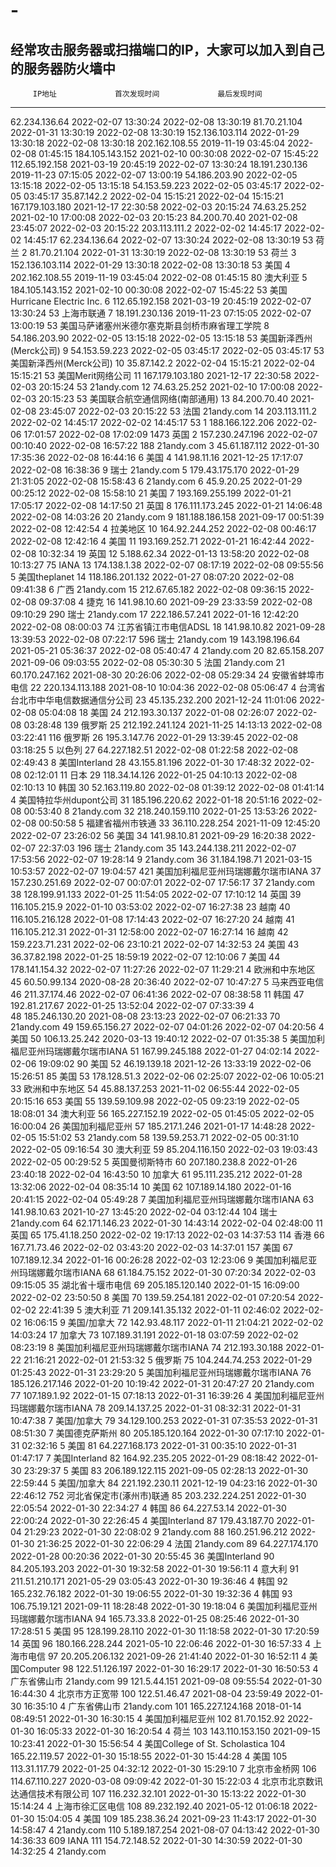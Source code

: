 # -
经常攻击服务器或扫描端口的IP，大家可以加入到自己的服务器防火墙中
-----------------------------------------------------------------
         IP地址             首次发现时间             最后发现时间
-----------------------------------------------------------------
62.234.136.64        2022-02-07 13:30:24      2022-02-08 13:30:19
81.70.21.104         2022-01-31 13:30:19      2022-02-08 13:30:19
152.136.103.114      2022-01-29 13:30:18      2022-02-08 13:30:18
202.162.108.55       2019-11-19 03:45:04      2022-02-08 01:45:15
184.105.143.152      2021-02-10 00:30:08      2022-02-07 15:45:22
112.65.192.158       2021-03-19 20:45:19      2022-02-07 13:30:24
18.191.230.136       2019-11-23 07:15:05      2022-02-07 13:00:19
54.186.203.90        2022-02-05 13:15:18      2022-02-05 13:15:18
54.153.59.223        2022-02-05 03:45:17      2022-02-05 03:45:17
35.87.142.2          2022-02-04 15:15:21      2022-02-04 15:15:21
167.179.103.180      2021-12-17 22:30:58      2022-02-03 20:15:24
74.63.25.252         2021-02-10 17:00:08      2022-02-03 20:15:23
84.200.70.40         2021-02-08 23:45:07      2022-02-03 20:15:22
203.113.111.2        2022-02-02 14:45:17      2022-02-02 14:45:17
62.234.136.64	2022-02-07 13:30:24	2022-02-08 13:30:19	53	荷兰
2	81.70.21.104	2022-01-31 13:30:19	2022-02-08 13:30:19	53	荷兰
3	152.136.103.114	2022-01-29 13:30:18	2022-02-08 13:30:18	53	美国
4	202.162.108.55	2019-11-19 03:45:04	2022-02-08 01:45:15	80	澳大利亚
5	184.105.143.152	2021-02-10 00:30:08	2022-02-07 15:45:22	53	美国Hurricane Electric Inc.
6	112.65.192.158	2021-03-19 20:45:19	2022-02-07 13:30:24	53	上海市联通
7	18.191.230.136	2019-11-23 07:15:05	2022-02-07 13:00:19	53	美国马萨诸塞州米德尔塞克斯县剑桥市麻省理工学院
8	54.186.203.90	2022-02-05 13:15:18	2022-02-05 13:15:18	53	美国新泽西州(Merck公司)
9	54.153.59.223	2022-02-05 03:45:17	2022-02-05 03:45:17	53	美国新泽西州(Merck公司)
10	35.87.142.2	2022-02-04 15:15:21	2022-02-04 15:15:21	53	美国Merit网络公司
11	167.179.103.180	2021-12-17 22:30:58	2022-02-03 20:15:24	53	21andy.com
12	74.63.25.252	2021-02-10 17:00:08	2022-02-03 20:15:23	53	美国联合航空通信网络(南部通用)
13	84.200.70.40	2021-02-08 23:45:07	2022-02-03 20:15:22	53	法国 21andy.com
14	203.113.111.2	2022-02-02 14:45:17	2022-02-02 14:45:17	53
1	188.166.122.206	2022-02-06 17:01:57	2022-02-08 17:02:09	1473	英国
2	157.230.247.196	2022-02-07 00:10:40	2022-02-08 16:57:22	188	21andy.com
3	45.61.187.112	2022-01-30 17:35:36	2022-02-08 16:44:16	6	美国
4	141.98.11.16	2021-12-25 17:17:07	2022-02-08 16:38:36	9	瑞士 21andy.com
5	179.43.175.170	2022-01-29 21:31:05	2022-02-08 15:58:43	6	21andy.com
6	45.9.20.25	2022-01-29 00:25:12	2022-02-08 15:58:10	21	美国
7	193.169.255.199	2022-01-21 17:05:17	2022-02-08 14:17:50	21	英国
8	176.111.173.245	2022-01-21 14:06:48	2022-02-08 14:03:26	20	21andy.com
9	181.188.186.158	2021-09-17 00:51:39	2022-02-08 12:42:54	4	拉美地区
10	164.92.244.252	2022-02-08 00:46:17	2022-02-08 12:42:16	4	美国
11	193.169.252.71	2022-01-21 16:42:44	2022-02-08 10:32:34	19	英国
12	5.188.62.34	2022-01-13 13:58:20	2022-02-08 10:13:27	75	IANA
13	174.138.1.38	2022-02-07 08:17:19	2022-02-08 09:55:56	5	美国theplanet
14	118.186.201.132	2022-01-27 08:07:20	2022-02-08 09:41:38	6	广西 21andy.com
15	212.67.65.182	2022-02-08 09:36:15	2022-02-08 09:37:08	4	捷克
16	141.98.10.60	2021-09-29 23:33:59	2022-02-08 09:10:29	290	瑞士 21andy.com
17	222.186.57.241	2022-01-16 12:42:20	2022-02-08 08:00:03	74	江苏省镇江市电信ADSL
18	141.98.10.82	2021-09-28 13:39:53	2022-02-08 07:22:17	596	瑞士 21andy.com
19	143.198.196.64	2021-05-21 05:36:37	2022-02-08 05:40:47	4	21andy.com
20	82.65.158.207	2021-09-06 09:03:55	2022-02-08 05:30:30	5	法国 21andy.com
21	60.170.247.162	2021-08-30 20:26:06	2022-02-08 05:29:34	24	安徽省蚌埠市电信
22	220.134.113.188	2021-08-10 10:04:36	2022-02-08 05:06:47	4	台湾省台北市中华电信数据通信分公司
23	45.135.232.200	2021-12-24 11:01:06	2022-02-08 05:04:08	18	美国
24	212.193.30.137	2022-01-08 02:26:07	2022-02-08 03:28:48	139	俄罗斯
25	212.192.241.124	2021-11-25 14:13:13	2022-02-08 03:22:41	116	俄罗斯
26	195.3.147.76	2022-01-29 13:39:45	2022-02-08 03:18:25	5	以色列
27	64.227.182.51	2022-02-08 01:22:58	2022-02-08 02:49:43	8	美国Interland
28	43.155.81.196	2022-01-30 17:48:32	2022-02-08 02:12:01	11	日本
29	118.34.14.126	2022-01-25 04:10:13	2022-02-08 02:10:13	10	韩国
30	52.163.119.80	2022-02-08 01:39:12	2022-02-08 01:41:14	4	美国特拉华州dupont公司
31	185.196.220.62	2022-01-18 20:51:16	2022-02-08 00:53:40	8	21andy.com
32	218.240.159.110	2022-01-25 13:53:26	2022-02-08 00:50:58	5	福建省福州市铁通
33	36.110.228.254	2021-11-09 12:45:20	2022-02-07 23:26:02	56	美国
34	141.98.10.81	2021-09-29 16:20:38	2022-02-07 22:37:03	196	瑞士 21andy.com
35	143.244.138.211	2022-02-07 17:53:56	2022-02-07 19:28:14	9	21andy.com
36	31.184.198.71	2021-03-15 10:53:57	2022-02-07 19:04:57	421	美国加利福尼亚州玛瑞娜戴尔瑞市IANA
37	157.230.251.69	2022-02-07 00:07:01	2022-02-07 17:56:17	37	21andy.com
38	128.199.91.133	2022-01-25 11:54:05	2022-02-07 17:10:12	14	英国
39	116.105.215.9	2022-01-10 03:53:02	2022-02-07 16:27:38	23	越南
40	116.105.216.128	2022-01-08 17:14:43	2022-02-07 16:27:20	24	越南
41	116.105.212.31	2022-01-31 12:58:00	2022-02-07 16:27:14	16	越南
42	159.223.71.231	2022-02-06 23:10:21	2022-02-07 14:32:53	24	美国
43	36.37.82.198	2022-01-25 18:59:19	2022-02-07 12:10:06	7	美国
44	178.141.154.32	2022-02-07 11:27:26	2022-02-07 11:29:21	4	欧洲和中东地区
45	60.50.99.134	2020-08-28 20:36:40	2022-02-07 10:47:27	5	马来西亚电信
46	211.37.174.46	2022-02-07 06:41:36	2022-02-07 08:38:58	11	韩国
47	192.81.217.67	2022-01-25 13:52:04	2022-02-07 07:33:39	4	
48	185.246.130.20	2021-08-08 23:13:23	2022-02-07 06:21:33	70	21andy.com
49	159.65.156.27	2022-02-07 04:01:26	2022-02-07 04:20:56	4	美国
50	106.13.25.242	2020-03-13 19:40:12	2022-02-07 01:35:38	5	美国加利福尼亚州玛瑞娜戴尔瑞市IANA
51	167.99.245.188	2022-01-27 04:02:14	2022-02-06 19:09:02	90	美国
52	46.19.139.18	2021-12-26 13:33:19	2022-02-06 15:26:51	85	美国
53	178.128.51.3	2022-02-06 02:25:07	2022-02-06 10:05:21	33	欧洲和中东地区
54	45.88.137.253	2021-11-02 06:55:44	2022-02-05 20:15:16	653	美国
55	139.59.109.98	2022-02-05 09:23:19	2022-02-05 18:08:01	34	澳大利亚
56	165.227.152.19	2022-02-05 01:45:05	2022-02-05 16:00:04	26	美国加利福尼亚州
57	185.217.1.246	2021-01-17 14:48:28	2022-02-05 15:51:02	53	21andy.com
58	139.59.253.71	2022-02-05 00:31:10	2022-02-05 09:16:54	30	澳大利亚
59	85.204.116.150	2022-02-03 19:03:43	2022-02-05 00:29:52	5	英国曼彻斯特市
60	207.180.238.8	2022-01-26 23:40:18	2022-02-04 16:43:50	10	加拿大
61	95.111.235.212	2022-01-28 13:32:06	2022-02-04 08:35:14	10	美国
62	107.189.14.180	2022-01-16 20:41:15	2022-02-04 05:49:28	7	美国加利福尼亚州玛瑞娜戴尔瑞市IANA
63	141.98.10.63	2021-10-27 13:45:20	2022-02-04 03:12:44	104	瑞士 21andy.com
64	62.171.146.23	2022-01-30 14:43:14	2022-02-04 02:48:00	11	英国
65	175.41.18.250	2022-02-02 19:17:13	2022-02-03 14:37:53	114	香港
66	167.71.73.46	2022-02-02 03:43:20	2022-02-03 14:37:01	157	美国
67	107.189.12.34	2022-01-16 00:26:28	2022-02-03 12:23:06	9	美国加利福尼亚州玛瑞娜戴尔瑞市IANA
68	61.184.75.152	2022-01-30 07:20:34	2022-02-03 09:15:05	35	湖北省十堰市电信
69	205.185.120.140	2022-01-15 16:09:00	2022-02-02 23:50:50	8	美国
70	139.59.254.181	2022-02-01 07:20:54	2022-02-02 22:41:39	5	澳大利亚
71	209.141.35.132	2022-01-11 02:46:02	2022-02-02 16:06:15	9	美国/加拿大
72	142.93.48.117	2022-01-11 21:04:21	2022-02-02 14:03:24	17	加拿大
73	107.189.31.191	2022-01-18 03:07:59	2022-02-02 08:23:19	8	美国加利福尼亚州玛瑞娜戴尔瑞市IANA
74	212.193.30.188	2022-01-22 21:16:21	2022-02-01 21:53:32	5	俄罗斯
75	104.244.74.253	2022-01-29 01:25:43	2022-01-31 23:29:20	5	美国加利福尼亚州玛瑞娜戴尔瑞市IANA
76	185.126.217.146	2022-01-20 10:19:42	2022-01-31 20:47:27	20	21andy.com
77	107.189.1.92	2022-01-15 07:18:13	2022-01-31 16:39:26	4	美国加利福尼亚州玛瑞娜戴尔瑞市IANA
78	209.14.137.25	2022-01-31 08:32:31	2022-01-31 10:47:38	7	美国/加拿大
79	34.129.100.253	2022-01-31 07:35:53	2022-01-31 08:51:30	7	美国德克萨斯州
80	205.185.120.164	2022-01-30 07:17:10	2022-01-31 02:32:16	5	美国
81	64.227.168.173	2022-01-31 00:35:10	2022-01-31 01:47:17	7	美国Interland
82	164.92.235.205	2022-01-29 08:18:42	2022-01-30 23:29:37	5	美国
83	206.189.122.115	2021-09-05 02:28:13	2022-01-30 22:59:44	5	美国/加拿大
84	221.192.230.11	2021-12-19 04:23:16	2022-01-30 22:46:12	752	河北省保定市(涿州市)联通
85	203.232.224.251	2022-01-30 22:05:54	2022-01-30 22:34:27	4	韩国
86	64.227.53.14	2022-01-30 22:00:24	2022-01-30 22:26:45	4	美国Interland
87	179.43.187.70	2022-01-04 21:29:23	2022-01-30 22:08:02	9	21andy.com
88	160.251.96.212	2022-01-30 21:36:25	2022-01-30 22:06:29	4	法国 21andy.com
89	64.227.174.170	2022-01-28 00:20:36	2022-01-30 20:55:45	36	美国Interland
90	84.205.193.203	2022-01-30 19:32:58	2022-01-30 19:56:11	4	意大利
91	211.51.210.171	2021-05-29 03:05:43	2022-01-30 19:36:46	4	韩国
92	165.232.76.182	2022-01-30 19:06:55	2022-01-30 19:32:36	4	韩国
93	106.75.19.121	2021-09-11 18:28:48	2022-01-30 19:18:04	6	美国加利福尼亚州玛瑞娜戴尔瑞市IANA
94	165.73.33.8	2022-01-25 08:25:46	2022-01-30 17:28:51	5	美国
95	128.199.28.110	2022-01-30 11:18:58	2022-01-30 17:20:59	14	英国
96	180.166.228.244	2021-05-10 22:06:46	2022-01-30 16:57:33	4	上海市电信
97	20.205.206.132	2021-09-26 21:41:40	2022-01-30 16:52:11	4	美国Computer
98	122.51.126.197	2022-01-30 16:29:17	2022-01-30 16:50:53	4	广东省佛山市 21andy.com
99	121.5.44.151	2021-09-08 09:55:54	2022-01-30 16:44:30	4	北京市方正宽带
100	122.51.46.47	2021-08-04 23:59:49	2022-01-30 16:35:10	4	广东省佛山市 21andy.com
101	165.227.124.168	2018-01-14 08:49:51	2022-01-30 16:30:15	4	美国加利福尼亚州
102	81.70.152.92	2022-01-30 16:05:33	2022-01-30 16:20:54	4	荷兰
103	143.110.153.150	2021-09-15 10:23:41	2022-01-30 15:56:54	4	美国College of St. Scholastica
104	165.22.119.57	2022-01-30 15:18:55	2022-01-30 15:44:28	4	美国
105	113.31.117.79	2022-01-25 04:32:12	2022-01-30 15:29:10	7	北京市金桥网
106	114.67.110.227	2020-03-08 09:09:42	2022-01-30 15:22:03	4	北京市北京数讯达通信技术有限公司
107	116.232.32.101	2022-01-30 15:13:22	2022-01-30 15:14:24	4	上海市徐汇区电信
108	89.232.192.40	2021-05-12 01:06:18	2022-01-30 15:04:05	4	美国
109	185.238.36.24	2021-09-23 11:43:17	2022-01-30 14:58:47	4	21andy.com
110	5.189.187.254	2021-08-07 04:13:42	2022-01-30 14:36:33	609	IANA
111	154.72.148.52	2022-01-30 14:30:59	2022-01-30 14:32:25	4	21andy.com
